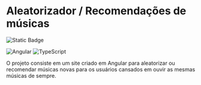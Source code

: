 # Aleatorizador / Recomendações de músicas

![Static Badge](https://img.shields.io/badge/Projeto%20em%20desenvolvimento-yellow?style=for-the-badge)

![Angular](https://img.shields.io/badge/angular-%23DD0031.svg?style=for-the-badge&logo=angular&logoColor=white) ![TypeScript](https://img.shields.io/badge/typescript-%23007ACC.svg?style=for-the-badge&logo=typescript&logoColor=white)

O projeto consiste em um site criado em Angular para aleatorizar ou recomendar músicas novas para os usuários cansados em ouvir as mesmas músicas de sempre.

